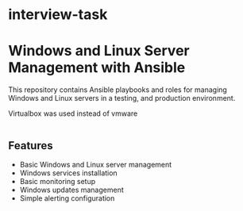 # interview-task

# Windows and Linux Server Management with Ansible

This repository contains Ansible playbooks and roles for managing Windows and Linux servers in a testing, and production environment.

Virtualbox was used instead of vmware

```
```

## Features

- Basic Windows and Linux server management
- Windows services installation 
- Basic monitoring setup 
- Windows updates management
- Simple alerting configuration

